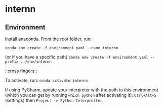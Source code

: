 # internn


## Environment
Install anaconda. From the root folder, run:

`conda env create -f environment.yaml --name internn`

(or if you have a specific path)
`conda env create -f environment.yaml --prefix ../env/internn`

::cross fingers::

To activate, run: 
`conda activate internn`

If using PyCharm, update your interpreter with the path to this environment (which you can get by running `which python` after activating it): `Ctrl+Alt+S` (settings) then `Project -> Python Interpretter`.

